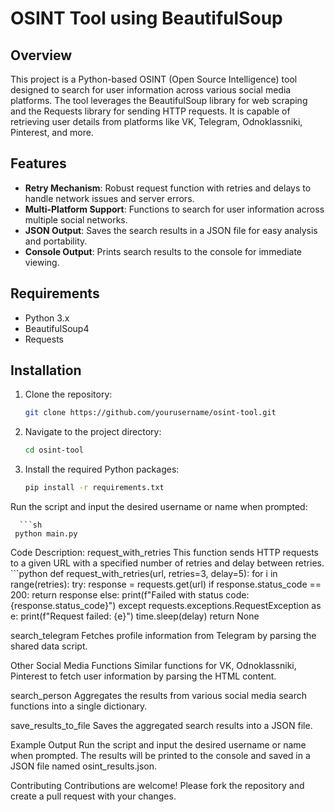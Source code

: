 # OSINT Tool using BeautifulSoup

## Overview

This project is a Python-based OSINT (Open Source Intelligence) tool designed to search for user information across various social media platforms. The tool leverages the BeautifulSoup library for web scraping and the Requests library for sending HTTP requests. It is capable of retrieving user details from platforms like VK, Telegram, Odnoklassniki, Pinterest, and more.

## Features

- **Retry Mechanism**: Robust request function with retries and delays to handle network issues and server errors.
- **Multi-Platform Support**: Functions to search for user information across multiple social networks.
- **JSON Output**: Saves the search results in a JSON file for easy analysis and portability.
- **Console Output**: Prints search results to the console for immediate viewing.

## Requirements

- Python 3.x
- BeautifulSoup4
- Requests

## Installation

1. Clone the repository:
   ```sh
   git clone https://github.com/yourusername/osint-tool.git
2. Navigate to the project directory:
   ```sh
   cd osint-tool
3. Install the required Python packages:
   ```sh
   pip install -r requirements.txt


Run the script and input the desired username or name when prompted:

      ```sh
     python main.py


Code Description:
request_with_retries
This function sends HTTP requests to a given URL with a specified number of retries and delay between retries.
      ```python
      def request_with_retries(url, retries=3, delay=5):
       for i in range(retries):
           try:
               response = requests.get(url)
               if response.status_code == 200:
                   return response
               else:
                   print(f"Failed with status code: {response.status_code}")
           except requests.exceptions.RequestException as e:
               print(f"Request failed: {e}")
           time.sleep(delay)
       return None

search_telegram
Fetches profile information from Telegram by parsing the shared data script.

Other Social Media Functions
Similar functions for VK, Odnoklassniki, Pinterest to fetch user information by parsing the HTML content.

search_person
Aggregates the results from various social media search functions into a single dictionary.

save_results_to_file
Saves the aggregated search results into a JSON file.

Example Output
Run the script and input the desired username or name when prompted. The results will be printed to the console and saved in a JSON file named osint_results.json.

Contributing
Contributions are welcome! Please fork the repository and create a pull request with your changes.
